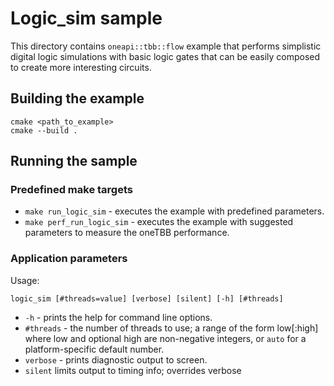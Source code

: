 # Logic_sim sample

This directory contains  `oneapi::tbb::flow` example that performs simplistic digital logic simulations with basic logic
gates that can be easily composed to create more interesting circuits.

## Building the example

```
cmake <path_to_example>
cmake --build .
```

## Running the sample

### Predefined make targets

* `make run_logic_sim` - executes the example with predefined parameters.
* `make perf_run_logic_sim` - executes the example with suggested parameters to measure the oneTBB performance.

### Application parameters

Usage:

```
logic_sim [#threads=value] [verbose] [silent] [-h] [#threads]
```

* `-h` - prints the help for command line options.
* `#threads` - the number of threads to use; a range of the form low[:high] where low and optional high are non-negative
  integers, or `auto` for a platform-specific default number.
* `verbose` - prints diagnostic output to screen.
* `silent` limits output to timing info; overrides verbose
